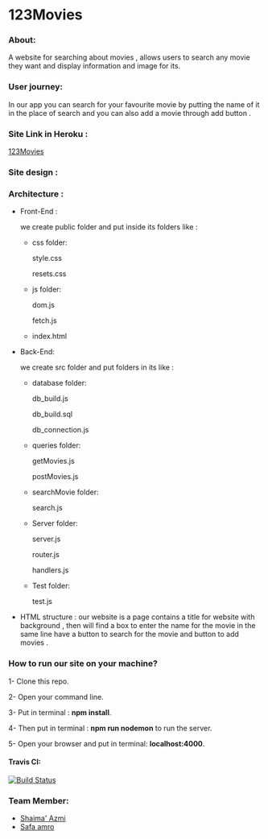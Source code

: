 # 123Movies

### About:
A website for searching about movies , allows users to search any movie they want and display information  and image  for its.
### User journey: 
In our app you can  search for your favourite movie by putting the name of it in the place of search and you can also add a movie through add button . 
### Site Link in Heroku :
[123Movies]() 
### Site design :

### Architecture :
- Front-End :

  we create  public folder and put inside its folders like :
   - css folder:
   
      style.css

      resets.css
  - js folder:
  
     dom.js

    fetch.js
   
  - index.html 
  
- Back-End:

  we create src folder and put folders in its like :

  - database folder:
  
    db_build.js
  
    db_build.sql 

    db_connection.js
    
  - queries folder:
  
    getMovies.js

    postMovies.js

  - searchMovie folder:

    search.js
  - Server folder:
  
    server.js

    router.js
   
    handlers.js
  - Test folder:
  
    test.js
 


- HTML structure :
our website is a  page contains a title for website with background , then will find a box to enter the name for the movie  in the same line have a button to search for the movie and button to add movies  .



 ### How to run our site on your machine?

1- Clone this repo.

2- Open your command line.

3- Put in terminal : **npm install**.

4- Then put in terminal : **npm run nodemon** to run the server. 

5- Open your browser and put in terminal: **localhost:4000**.

#### Travis CI:

[![Build Status](https://travis-ci.org/FACK1/safa-shaima.svg?branch=master)](https://travis-ci.org/FACK1/safa-shaima)
### Team Member:

- [Shaima' Azmi](https://github.com/shaima96)
- [Safa amro](https://github.com/safaaamro)



